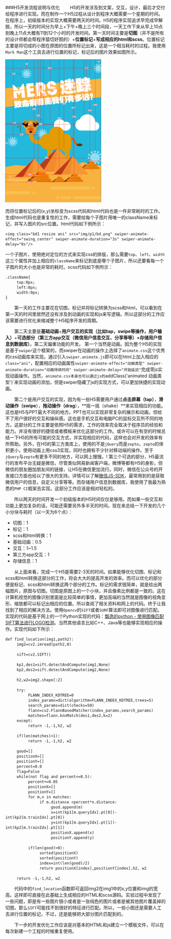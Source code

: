 ###H5开发流程说明与优化
&emsp;&emsp;H5的开发涉及到文案，交互，设计，最后才交付给程序进行实现。而在制作一个H5过程从设计到程序大概需要一个星期的时间。在程序上，初级版本的实现大概需要两天的时间。H5的程序实现追求早完成早解脱，所以一天的时间分为早上+下午+晚上三个时间段，一天工作下来从早上10点到晚上11点大概有11到12个小时的开发时间。第一天时间主要是**切图**（并不是所有的设计师都会帮程序猿切好图的）+**位置标记**+**写成相应的html和scss**。位置标记主要是将切成的小图在原图的位置所标记出来，这是一个相当耗时的过程。我使用`Mark Man`这个工具去进行位置的标记，标记后的图片效果如图所示。

![markdown](img/markdown.png)

而将位置标记后的(x,y)坐标变为scss代码和html代码也是一件非常耗时的工作。生成html代码也是重复性的工作，需要给每个子图片用唯一的className来标记，并写入图片的src位置。html代码如下例所示：
```
<img class="bd1 resize ani" src="img/p1/bd.png" swiper-animate-effect="swing_center" swiper-animate-duration="3s" swiper-animate-delay="0s"/>
```

一个子图片，使用绝对定位的方式来实现css的排版，那么需要`top`、`left`、`width`这三个属性并加上相应的`className`来标记到底是哪个子图片，所以还要看每一个子图片的大小也是非常的耗时。scss代码如下例所示：
```
.className{
     top:0px;
     left:0px;
     width:0px;
}
```
&emsp;&emsp;第一天的工作主要花在切图，标记并将标记转换为scss和html，可以看到在第一天的时间里居然还没有涉及到动画的实现和js来写逻辑。所以这部分的工作应该需要进行优化来缩减整个H5程序开发的周期。

&emsp;&emsp;第二天主要是**基础动画**+**用户交互的实现（比如tap，swipe等操作，用户输入）**+**可选部分（第三方app交互（微信用户信息交互、分享等等）+存储用户信息到数据库）**。第二天偏重功能的开发。
第一个当然是动画。因为整个H5的实现是基于`swiper`这个框架的，而swiper在动画的操作上选择了`animate.css`这个优秀的css动画库来实现。通过引入`swiper.animate.js`即可以在html上加入相应的`class="ani"`，配置相应的动画属性`swiper-animate-effect="动画类型" swiper-animate-duration="动画持续时间" swiper-animate-delay="开始延迟"`完成零js实现动画操作。当然，`animate.css本身也可以通过js的`addClass('animated 动画类型')`来实现动画的添加，但是swiper隐藏了js的实现方式，可以更加快捷的实现动画。

&emsp;&emsp;第二个是用户交互的实现，因为有一些H5需要用户通过**点击屏幕（tap）**，**滑动操作（swipe**），**拖动操作（drag**），**摇一摇（shake）**来实现相应的功能。这也是H5与PPT最大不同的地方。PPT也可以实现非常复杂的展示和动画，但给不了用户很好的交互和操纵感。这也是手机交互和电脑PC的鼠标交互所不同的地方。这部分的工作主要是依照H5的需求，工作的效率完全取决于程序员的经验和能力。并没有很好的捷径或者模板来优化这部分的工作。或许可以在有空的时候总结一下H5的所有可能的交互方式，并实现相应的代码，这样也会对开发的效率有所帮助。另外，在H5的第三方类库上，使用的不是`jQuery`而是`zepto`，`zepto`的体积更小，使用动画上用css3实现，同时也拥有不少针对移动端的操作。至于`jQuery`与`zepto`有更多不同的地方，可以网上搜搜。!
第三个可选的部分，H5最流行的发布平台无疑是微信，尽管类似网易新闻客户端，微博等都有H5的身影，但微信的朋友圈加朋友间的链接，让H5在微信更加流行。同时，微信在公众号的开发接口方面也给以了很大的支持。详情可以了解[微信JS-SDK](http://mp.weixin.qq.com/wiki/7/aaa137b55fb2e0456bf8dd9148dd613f.html)，最常用到的是获取微信用户的信息，自定义分享等等。而存储用户信息到数据库，我使用了我最为熟悉的`PHP CI`框架去实现。这部分工作应该是相对轻松的。

&emsp;&emsp;所以两天的时间开发一个初级版本的H5时间仅仅是够用。而如果一些交互和功能上更加复杂的话，可能还需要另外多半天的时间。现在来总结一下开发的几个小分块与耗时（以一天为6个点）：

* 切图：1
* 标记：1
* scss和html转换：1
* 基础动画：0.5
* 交互：1~1.5
* 第三方app交互：1
* 存储信息：1

&emsp;&emsp;从上面来看，完成一个H5是需要2-3天的时间。如果能够优化切图、标记和scss和html转换这部分的工作，将会大大的提高开发的效率。而可以优化的部分便是标记、scss和html转换这两个部分的工作。标记的需求很简单，就是给出两幅图片，原图与切图。切图是原图上的一个小块，并且像素比例都是一致的。这在计算机视觉的图像识别里面是比较简单的事情，更加高端的当然就是图像的视角变形、缩放都可以标记出相应的位置。所以查阅了相关资料和网上的代码。终于让我找到了相应的解决方法。使用`Opencv`的`SIFT`或者`SURF`算法即可对图像进行匹配。实现的代码是基于网上的一个Python实现的代码：[飘逸的python - 使用图像匹配SIFT算法进行LOGO检测](http://blog.csdn.net/handsomekang/article/details/41448697)。当然其他语言比如C++、Java等也能够实现相应的操作。实现代码如下所示：
```
def find_location(img1,path2):
     img2=cv2.imread(path2,0)

     sift=cv2.SIFT()

     kp1,des1=sift.detectAndCompute(img1,None)
     kp2,des2=sift.detectAndCompute(img2,None)

     h2,w2=img2.shape[:2]

     try:
          FLANN_INDEX_KDTREE=0
          index_params=dict(algorithm=FLANN_INDEX_KDTREE,trees=5)
          search_params=dict(checks=50)
          flann=cv2.FlannBasedMatcher(index_params,search_params)
          matches=flann.knnMatch(des1,des2,k=2)
     except:
          return -1,-1,h2, w2
     
     if(len(matches)<1):
          return -1,-1,h2, w2

     good=[]
     positionX=[]
     positionY=[]
     percent=0.0
     flag=False
     while(not flag and percent<=0.5):
          percent+=0.05
          positionX=[]
          positionY=[]
          for m,n in matches:
               if m.distance <percent*n.distance:
                    good.append(m)
                    x=int(kp1[m.queryIdx].pt[0])-int(kp2[m.trainIdx].pt[0])
                    y=int(kp1[m.queryIdx].pt[1])-int(kp2[m.trainIdx].pt[1])
                    positionX.append(x)
                    positionY.append(y)
          
          if(len(good)>0):
               sorted(positionX)
               sorted(positionY)
               index=int(len(good)/2)
               return positionX[index],positionY[index],h2, w2

     return -1,-1,h2, w2
```
&emsp;&emsp;代码中的`find_location`函数即可返回img2在img1中的x,y位置和img的宽高。这样即可直接在此基础上生成相应的HTML和scss源码。实验过程中发现了一些问题，即是有一些图片很小或者是一张纯色的图片或者是被其他图片覆盖掉的切图，那么`SIFT`可能找不到很好的特征进行匹配。所以，一些小图还是需要人工去进行位置的标记，不过，还是能够把大部分图片匹配到的。

&emsp;&emsp;下一步的开发优化工作应该是对基本的HTML和js建立一个模板文件，可以在每次新建一个工程的时候重复使用。

